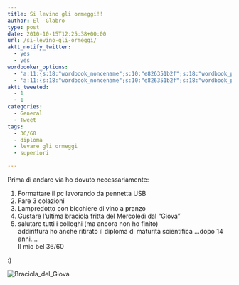 ```yaml
---
title: Si levino gli ormeggi!!
author: El -Glabro
type: post
date: 2010-10-15T12:25:38+00:00
url: /si-levino-gli-ormeggi/
aktt_notify_twitter:
  - yes
  - yes
wordbooker_options:
  - 'a:11:{s:18:"wordbook_noncename";s:10:"e826351b2f";s:18:"wordbook_page_post";s:4:"-100";s:18:"wordbook_orandpage";s:1:"2";s:23:"wordbook_default_author";s:1:"1";s:23:"wordbook_extract_length";s:3:"300";s:19:"wordbook_actionlink";s:3:"300";s:26:"wordbooker_publish_default";s:2:"on";s:27:"wordbooker_publish_override";s:2:"on";s:18:"wordbook_attribute";s:17:"News@T-hoster.com";s:29:"wordbooker_status_update_text";s:35:": New blog post :  %title% - %link%";s:20:"wordbook_comment_get";s:2:"on";}'
  - 'a:11:{s:18:"wordbook_noncename";s:10:"e826351b2f";s:18:"wordbook_page_post";s:4:"-100";s:18:"wordbook_orandpage";s:1:"2";s:23:"wordbook_default_author";s:1:"1";s:23:"wordbook_extract_length";s:3:"300";s:19:"wordbook_actionlink";s:3:"300";s:26:"wordbooker_publish_default";s:2:"on";s:27:"wordbooker_publish_override";s:2:"on";s:18:"wordbook_attribute";s:17:"News@T-hoster.com";s:29:"wordbooker_status_update_text";s:35:": New blog post :  %title% - %link%";s:20:"wordbook_comment_get";s:2:"on";}'
aktt_tweeted:
  - 1
  - 1
categories:
  - General
  - Tweet
tags:
  - 36/60
  - diploma
  - levare gli ormeggi
  - superiori

---
```

Prima di andare via ho dovuto necessariamente:

1) Formattare il pc lavorando da pennetta USB  
2) Fare 3 colazioni  
3) Lampredotto con bicchiere di vino a pranzo  
4) Gustare l&#8217;ultima braciola fritta del Mercoledì dal &#8220;Giova&#8221;  
5) salutare tutti i colleghi (ma ancora non ho finito)  
addirittura ho anche ritirato il diploma di maturità scientifica &#8230;dopo 14 anni&#8230;.  
Il mio bel 36/60 

:)

![Braciola_del_Giova][1]

 [1]: http://farm5.static.flickr.com/4125/5083132651_741287d633.jpg